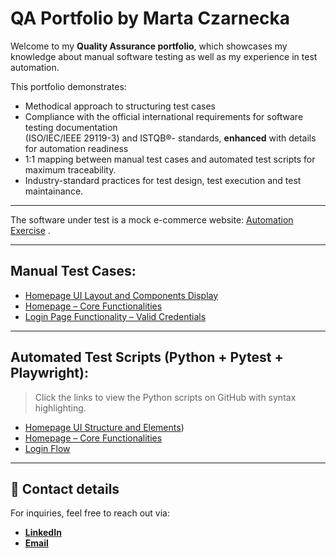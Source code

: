 # QA Portfolio by Marta Czarnecka

Welcome to my **Quality Assurance portfolio**, which showcases my knowledge about manual software testing as well as my experience in test automation.


This portfolio demonstrates:
- Methodical approach to structuring test cases
- Compliance with the official international requirements for software testing documentation <br> (ISO/IEC/IEEE 29119-3) and ISTQB®- standards, **enhanced** with details for automation readiness
- 1:1 mapping between manual test cases and automated test scripts for maximum traceability.
- Industry-standard practices for test design, test execution and test maintainance.

---

The software under test is a mock e-commerce website: [Automation Exercise](https://www.automationexercise.com/) .

---

## Manual Test Cases:
- [Homepage UI Layout and Components Display](manual/TC_UI_HOME_001.md)
- [Homepage – Core Functionalities](manual/TC_FUNC_HOME_001.md)
- [Login Page Functionality – Valid Credentials](manual/TC_FUNC_LOGIN_001.md)

---

## Automated Test Scripts (Python + Pytest + Playwright):

> Click the links to view the Python scripts on GitHub with syntax highlighting.

- [Homepage UI Structure and Elements](https://github.com/thewaspcat/qa-portfolio/blob/main/docs/automation/test_tc_ui_home_001.md))
- [Homepage – Core Functionalities](https://github.com/thewaspcat/qa-portfolio/blob/main/docs/automation/test_tc_func_home_001.md)
- [Login Flow](https://github.com/thewaspcat/qa-portfolio/blob/main/docs/automation/docs/automation/docs/automation/test_tc_func_login_001.md)

---

## 📩 Contact details

For inquiries, feel free to reach out via:  

- [**LinkedIn**](www.linkedin.com/in/marta-czarnecka-40406878) 
- [**Email**](martaczarneckaqa@gmail.com)
